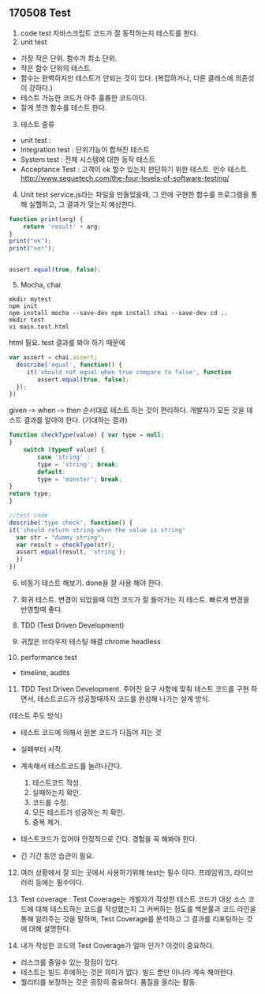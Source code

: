 ## 170508 Test

1. code test
   자바스크립트 코드가 잘 동작하는지 테스트를 한다.
2. unit test 
- 가장 작은 단위. 함수가 최소 단위.
- 작은 함수 단위의 테스트.
- 함수는 완벽하지만 테스트가 안되는 것이 있다. (복잡하거나, 다른 클래스에 의존성이 강하다.)
- 테스트 가능한 코드가 아주 훌륭한 코드이다.
- 잘게 쪼갠 함수를 테스트 한다.
3. 테스트 종류
- unit test :
- Integration test : 단위기능이 합쳐진 테스트
- System test : 전체 시스템에 대한 동작 테스트
- Acceptance Test : 고객이  ok 할수 있는지 판단하기 위한 테스트. 인수 테스트.
  http://www.seguetech.com/the-four-levels-of-software-testing/

4. Unit test
   service.js라는 파일을 만들었을때, 그 안에 구현한 함수를 프로그램을 통해 실핼하고, 그 결과가 맞는지 예상한다.


~~~javascript
function print(arg) {
	return 'result' + arg;
}
print("ok");
print("no!");


assert.equal(true, false);
~~~


5. Mocha, chai

~~~
mkdir mytest
npm init
npm install mocha --save-dev npm install chai --save-dev cd ..
mkdir test
vi main.test.html
~~~
html 필요. test 결과를 봐야 하기 때문에 

~~~javascript
var assert = chai.assert;
  describe('equal', function() {
 	 it('should not equal when true compare to false', function
  		assert.equal(true, false);
  });
})
~~~

given ‐> when ‐> then 순서대로 테스트 하는 것이 편리하다.
개발자가 모든 것을 테스트 결과를 알아야 한다. (기대하는 결과)


~~~javascript
function checkType(value) { var type = null;
}
	switch (typeof value) { 
		case 'string' :
		type = 'string'; break; 
		default:
		type = 'monster'; break;
}
return type;
}

//test code
describe('type check', function() {
it('should return string when the value is string'
  var str = "dummy string";
  var result = checkType(str); 
  assert.equal(result, 'string');
  })
})
~~~


6. 비동기 테스트  해보기.
   done을 잘 사용 해야 한다.

7. 회귀 테스트.
   변경이 되었을때 이전 코드가 잘 돌아가는 지 테스트.
   빠르게 변경을 반영할때 좋다.

8. TDD (Test Driven Development)

9. 귀찮은 브라우저 테스팅 해결
   chrome headless

10. performance test
- timeline, audits

11. TDD
Test Driven Development.
주어진 요구 사항에 맞춰 테스트 코드를 구현 하면서, 테스트코드가 성공할때까지 코드를 완성해 나가는 설계 방식.

(테스트 주도 방식)

- 테스트 코드에 의해서 원본 코드가 다듬어 지는 것
- 실패부터 시작.
- 계속해서 테스트코드를 늘려나간다.

  1. 테스트코드 작성.
  2. 실패하는지 확인.
  3. 코드를 수정.
  4. 모든 테스트가 성공하는 지 확인.
  5. 중복 제거.
- 테스트코드가 있어야 안정적으로 간다. 경험을 꼭 해봐야 한다.
- 긴 기간 동안 습관이 필요.


12. 여러 상황에서 잘 되는 곳에서 사용하기위해 test는 필수 이다. 프레임워크, 라이브러리 등에는 필수이다.

13. Test coverage : Test Coverage는 개발자가 작성한 테스트 코드가 대상 소스 코드에 대해 테스트하는 코드를 작성했는지 그 커버하는 정도를 백분률과 코드 라인을 통해 알려주는 것을 말하며, Test Coverage를 분석하고 그 결과를 리포팅하는 것에 대해 설명한다.

14. 내가 작성한 코드의 Test Coverage가 얼마 인가? 이것이 중요하다.
- 리스크를 줄일수 있는 장점이 있다.
- 테스트는 빌드 후에하는 것은 의미가 없다. 빌드 뿐만 아니라 계속 해야한다.
- 퀄리티를 보장하는 것은 굉장히 중요하다. 품질을 올리는 활동.


